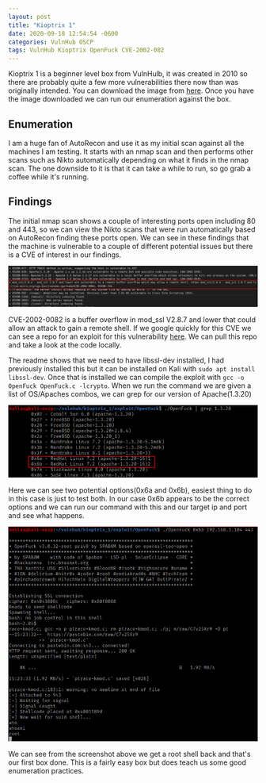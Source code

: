 ```yaml
---
layout: post
title: "Kioptrix 1"
date: 2020-09-18 12:54:54 -0600
categories: VulnHub OSCP
tags: VulnHub Kioptrix OpenFuck CVE-2002-082
---
```


Kioptrix 1 is a beginner level box from VulnHulb, it was created in 2010 so there are probably quite a few more vulnerabilities there now than was originally intended. You can download the image from [here](https://www.vulnhub.com/entry/kioptrix-level-1-1,22/). Once you have the image downloaded we can run our enumeration against the box.

## Enumeration

I am a huge fan of AutoRecon and use it as my initial scan against all the machines I am testing. It starts with an nmap scan and then performs other scans such as Nikto automatically depending on what it finds in the nmap scan. The one downside to it is that it can take a while to run, so go grab a coffee while it's running.

## Findings

The initial nmap scan shows a couple of interesting ports open including 80 and 443, so we can view the Nikto scans that were run automatically based on AutoRecon finding these ports open. We can see in these findings that the machine is vulnerable to a couple of different potential issues but there is a CVE of interest in our findings.

![cve.png](/assets/images/980c5cec7fed4a24a14cbaf66fe1ea3a.png)

CVE-2002-0082 is a buffer overflow in mod_ssl V2.8.7 and lower that could allow an attack to gain a remote shell. If we google quickly for this CVE we can see a repo for an exploit for this vulnerability [here](https://github.com/exploit-inters/OpenFuck). We can pull this repo and take a look at the code locally.

The readme shows that we need to have libssl-dev installed, I had previously installed this but it can be installed on Kali with `sudo apt install libssl-dev`. Once that is installed we can compile the exploit with `gcc -o OpenFuck OpenFuck.c -lcrypto`. When we run the command we are given a list of OS/Apaches combos, we can grep for our version of Apache(1.3.20)

![version.png](/assets/images//40676f896fc9480c8d2d0920d6b86198.png)

Here we can see two potential options(0x6a and 0x6b), easiest thing to do in this case is just to test both. In our case 0x6b appears to be the correct options and we can run our command with this and our target ip and port and see what happens.

![root.png](/assets/images/078fb43aae374712a9922540c7a7fff8.png)

We can see from the screenshot above we get a root shell back and that's our first box done. This is a fairly easy box but does teach us some good enumeration practices.
